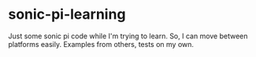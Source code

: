 # sonic-pi-learning
Just some sonic pi code while I'm trying to learn. So, I can move between platforms easily. Examples from others, tests on my own.

